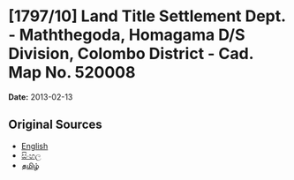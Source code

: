# [1797/10] Land Title Settlement Dept. - Maththegoda, Homagama D/S Division, Colombo District - Cad. Map No. 520008

**Date:** 2013-02-13

## Original Sources

- [English](https://documents.gov.lk/view/extra-gazettes/2013/2/1797-10_E.pdf)
- [සිංහල](https://documents.gov.lk/view/extra-gazettes/2013/2/1797-10_S.pdf)
- [தமிழ்](https://documents.gov.lk/view/extra-gazettes/2013/2/1797-10_T.pdf)
